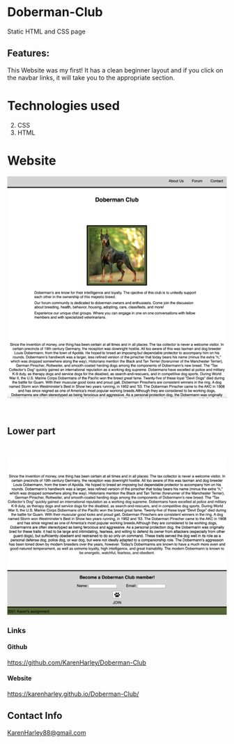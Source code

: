 

# Doberman-Club

Static HTML and CSS page

## Features:

This Website was my first! It has a clean beginner layout and if you click on the navbar links, it will take you to the appropriate section. 


# Technologies used

2. CSS
3. HTML

# Website

![webpage top](./pics/pic1.png)

<br/>

## Lower part

<br/>

![webpage bottom](./pics/pic2.png)

### Links

#### Github

https://github.com/KarenHarley/Doberman-Club

#### Website

https://karenharley.github.io/Doberman-Club/

## Contact Info 

KarenHarley88@gmail.com
